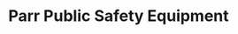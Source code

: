 ---
title: "Parr Public Safety Equipment"
url: /bucyrus/parr-public-safety-equipment/
shop: car repair
---